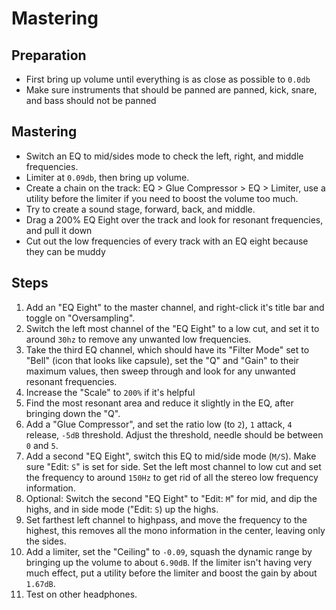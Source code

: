 # Mastering

## Preparation

- First bring up volume until everything is as close as possible to `0.0db`
- Make sure instruments that should be panned are panned, kick, snare, and bass should not be panned

## Mastering

- Switch an EQ to mid/sides mode to check the left, right, and middle frequencies.
- Limiter at `0.09db`, then bring up volume.
- Create a chain on the track: EQ > Glue Compressor > EQ > Limiter, use a utility before the limiter if you need to boost the volume too much.
- Try to create a sound stage, forward, back, and middle.
- Drag a 200% EQ Eight over the track and look for resonant frequencies, and pull it down
- Cut out the low frequencies of every track with an EQ eight because they can be muddy

## Steps

1. Add an "EQ Eight" to the master channel, and right-click it's title bar and toggle on "Oversampling".
2. Switch the left most channel of the "EQ Eight" to a low cut, and set it to around `30hz` to remove any unwanted low frequencies.
3. Take the third EQ channel, which should have its "Filter Mode" set to "Bell" (icon that looks like capsule), set the "Q" and "Gain" to their maximum values, then sweep through and look for any unwanted resonant frequencies.
4. Increase the "Scale" to `200%` if it's helpful
5. Find the most resonant area and reduce it slightly in the EQ, after bringing down the "Q".
6. Add a "Glue Compressor", and set the ratio low (to `2`), `1` attack, `4` release, `-5dB` threshold. Adjust the threshold, needle should be between `0` and `5`.
7. Add a second "EQ Eight", switch this EQ to mid/side mode (`M/S`). Make sure "Edit: `S`" is set for side. Set the left most channel to low cut and set the frequency to around `150Hz` to get rid of all the stereo low frequency information.
8. Optional: Switch the second "EQ Eight" to "Edit: `M`" for mid, and dip the highs, and in side mode ("Edit: `S`) up the highs.
9. Set farthest left channel to highpass, and move the frequency to the highest, this removes all the mono information in the center, leaving only the sides.
10. Add a limiter, set the "Ceiling" to `-0.09`, squash the dynamic range by bringing up the volume to about `6.90dB`. If the limiter isn't having very much effect, put a utility before the limiter and boost the gain by about `1.67dB`.
11. Test on other headphones.
